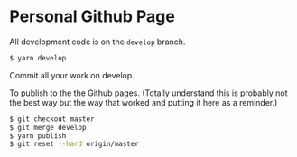# Personal Github Page

All development code is on the `develop` branch. 

```bash
$ yarn develop
```

Commit all your work on develop. 

To publish to the the Github pages. (Totally understand this is probably not the best way but the way that worked and putting it here as a reminder.)

```bash
$ git checkout master
$ git merge develop
$ yarn publish
$ git reset --hard origin/master
```